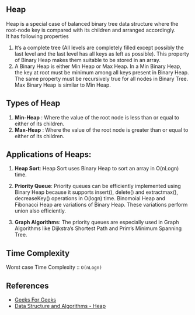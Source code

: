 ## Heap

Heap is a special case of balanced binary tree data structure where the root-node key is compared with its children and arranged accordingly.  
It has following properties  

1. It’s a complete tree (All levels are completely filled except possibly the last level and the last level has all keys as left as possible). This property of Binary Heap makes them suitable to be stored in an array.
2. A Binary Heap is either Min Heap or Max Heap. In a Min Binary Heap, the key at root must be minimum among all keys present in Binary Heap. The same property must be recursively true for all nodes in Binary Tree. Max Binary Heap is similar to Min Heap.


## Types of Heap

1. **Min-Heap** : Where the value of the root node is less than or equal to either of its children.
2. **Max-Heap** : Where the value of the root node is greater than or equal to either of its children.

## Applications of Heaps:

1) **Heap Sort**: Heap Sort uses Binary Heap to sort an array in O(nLogn) time.

2) **Priority Queue**: Priority queues can be efficiently implemented using Binary Heap because it supports insert(), delete() and extractmax(), decreaseKey() operations in O(logn) time. Binomoial Heap and Fibonacci Heap are variations of Binary Heap. These variations perform union also efficiently.

3) **Graph Algorithms**: The priority queues are especially used in Graph Algorithms like Dijkstra’s Shortest Path and Prim’s Minimum Spanning Tree.

## Time Complexity

Worst case Time Complexity :: `O(nLogn)`

## References


- [Geeks For Geeks](geeksforgeeks.org)
- [Data Structure and Algorithms - Heap](https://www.tutorialspoint.com/data_structures_algorithms/heap_data_structure.htm)